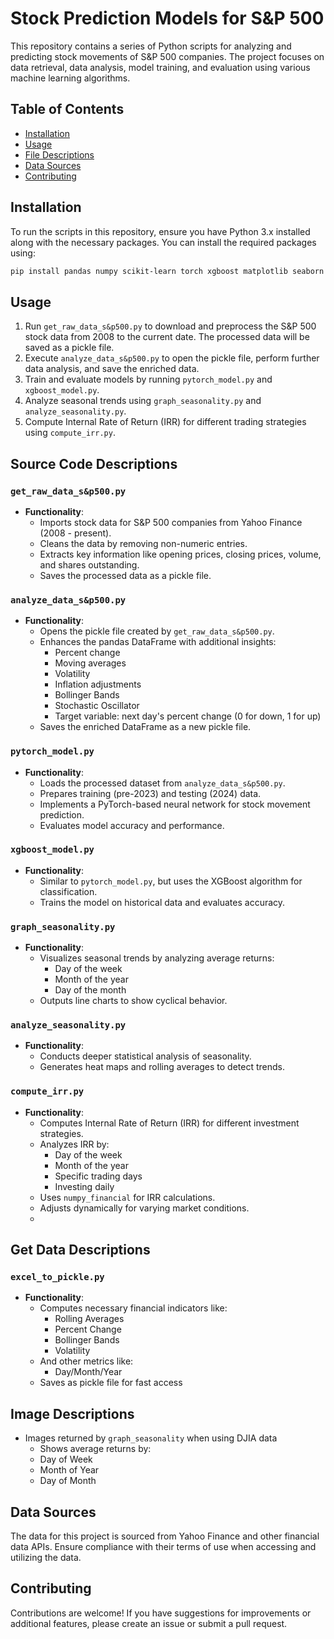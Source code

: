 # Stock Prediction Models for S&P 500

This repository contains a series of Python scripts for analyzing and predicting stock movements of S&P 500 companies. The project focuses on data retrieval, data analysis, model training, and evaluation using various machine learning algorithms.

## Table of Contents

- [Installation](#installation)
- [Usage](#usage)
- [File Descriptions](#file-descriptions)
- [Data Sources](#data-sources)
- [Contributing](#contributing)

## Installation

To run the scripts in this repository, ensure you have Python 3.x installed along with the necessary packages. You can install the required packages using:

```bash
pip install pandas numpy scikit-learn torch xgboost matplotlib seaborn numpy-financial yfinance
```

## Usage

1. Run `get_raw_data_s&p500.py` to download and preprocess the S&P 500 stock data from 2008 to the current date. The processed data will be saved as a pickle file.
2. Execute `analyze_data_s&p500.py` to open the pickle file, perform further data analysis, and save the enriched data.
3. Train and evaluate models by running `pytorch_model.py` and `xgboost_model.py`.
4. Analyze seasonal trends using `graph_seasonality.py` and `analyze_seasonality.py`.
5. Compute Internal Rate of Return (IRR) for different trading strategies using `compute_irr.py`.

## Source Code Descriptions

### `get_raw_data_s&p500.py`

- **Functionality**: 
  - Imports stock data for S&P 500 companies from Yahoo Finance (2008 - present).
  - Cleans the data by removing non-numeric entries.
  - Extracts key information like opening prices, closing prices, volume, and shares outstanding.
  - Saves the processed data as a pickle file.

### `analyze_data_s&p500.py`

- **Functionality**: 
  - Opens the pickle file created by `get_raw_data_s&p500.py`.
  - Enhances the pandas DataFrame with additional insights:
    - Percent change
    - Moving averages
    - Volatility
    - Inflation adjustments
    - Bollinger Bands
    - Stochastic Oscillator
    - Target variable: next day's percent change (0 for down, 1 for up)
  - Saves the enriched DataFrame as a new pickle file.

### `pytorch_model.py`

- **Functionality**: 
  - Loads the processed dataset from `analyze_data_s&p500.py`.
  - Prepares training (pre-2023) and testing (2024) data.
  - Implements a PyTorch-based neural network for stock movement prediction.
  - Evaluates model accuracy and performance.

### `xgboost_model.py`

- **Functionality**: 
  - Similar to `pytorch_model.py`, but uses the XGBoost algorithm for classification.
  - Trains the model on historical data and evaluates accuracy.

### `graph_seasonality.py`

- **Functionality**: 
  - Visualizes seasonal trends by analyzing average returns:
    - Day of the week
    - Month of the year
    - Day of the month
  - Outputs line charts to show cyclical behavior.

### `analyze_seasonality.py`

- **Functionality**: 
  - Conducts deeper statistical analysis of seasonality.
  - Generates heat maps and rolling averages to detect trends.

### `compute_irr.py`

- **Functionality**:
  - Computes Internal Rate of Return (IRR) for different investment strategies.
  - Analyzes IRR by:
    - Day of the week
    - Month of the year
    - Specific trading days
    - Investing daily
  - Uses `numpy_financial` for IRR calculations.
  - Adjusts dynamically for varying market conditions.
  - 
## Get Data Descriptions
### `excel_to_pickle.py`

- **Functionality**:
  - Computes necessary financial indicators like:
    - Rolling Averages
    - Percent Change
    - Bollinger Bands
    - Volatility
  - And other metrics like:
    - Day/Month/Year
  - Saves as pickle file for fast access

## Image Descriptions
- Images returned by `graph_seasonality` when using DJIA data
  - Shows average returns by:
  - Day of Week
  - Month of Year
  - Day of Month  


## Data Sources

The data for this project is sourced from Yahoo Finance and other financial data APIs. Ensure compliance with their terms of use when accessing and utilizing the data.

## Contributing

Contributions are welcome! If you have suggestions for improvements or additional features, please create an issue or submit a pull request.

